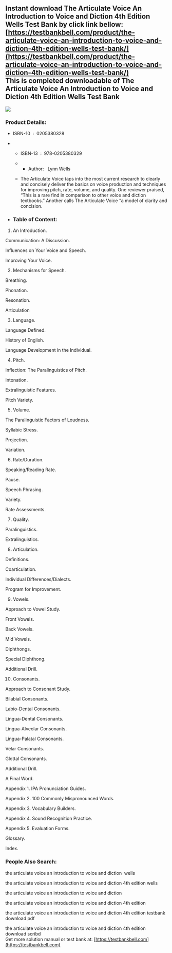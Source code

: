 Instant download **The Articulate Voice An Introduction to Voice and Diction 4th Edition Wells Test Bank** by click link bellow:  
[https://testbankbell.com/product/the-articulate-voice-an-introduction-to-voice-and-diction-4th-edition-wells-test-bank/](https://testbankbell.com/product/the-articulate-voice-an-introduction-to-voice-and-diction-4th-edition-wells-test-bank/)  
This is completed downloadable of The Articulate Voice An Introduction to Voice and Diction 4th Edition Wells Test Bank
-----------------------------------------------------------------------------------------------------------------------


![](https://testbankbell.com/wp-content/uploads/2023/05/00887-325x361-1.jpg)
### Product Details:


* ISBN-10 ‏ : ‎ 0205380328
* * ISBN-13 ‏ : ‎ 978-0205380329
  * * Author:   Lynn Wells
   
  * The Articulate Voice taps into the most current research to clearly and concisely deliver the basics on voice production and techniques for improving pitch, rate, volume, and quality. One reviewer praised, “This is a rare find in comparison to other voice and diction textbooks.” Another calls The Articulate Voice “a model of clarity and concision.
 
* ### Table of Content:

1. An Introduction.

Communication: A Discussion.


Influences on Your Voice and Speech.


Improving Your Voice.


2. Mechanisms for Speech.

Breathing.


Phonation.


Resonation.


Articulation


3. Language.

Language Defined.


History of English.


Language Development in the Individual.


4. Pitch.

Inflection: The Paralinguistics of Pitch.


Intonation.


Extralinguistic Features.


Pitch Variety.


5. Volume.

The Paralinguistic Factors of Loudness.


Syllabic Stress.


Projection.


Variation.


6. Rate/Duration.

Speaking/Reading Rate.


Pause.


Speech Phrasing.


Variety.


Rate Assessments.


7. Quality.

Paralinguistics.


Extralinguistics.


8. Articulation.

Definitions.


Coarticulation.


Individual Differences/Dialects.


Program for Improvement.


9. Vowels.

Approach to Vowel Study.


Front Vowels.


Back Vowels.


Mid Vowels.


Diphthongs.


Special Diphthong.


Additional Drill.


10. Consonants.

Approach to Consonant Study.


Bilabial Consonants.


Labio-Dental Consonants.


Lingua-Dental Consonants.


Lingua-Alveolar Consonants.


Lingua-Palatal Consonants.


Velar Consonants.


Glottal Consonants.


Additional Drill.


A Final Word.


Appendix 1. IPA Pronunciation Guides.


Appendix 2. 100 Commonly Mispronounced Words.


Appendix 3. Vocabulary Builders.


Appendix 4. Sound Recognition Practice.


Appendix 5. Evaluation Forms.


Glossary.


Index.



 ### People Also Search:


 the articulate voice an introduction to voice and diction  wells


 the articulate voice an introduction to voice and diction 4th edition wells

 the articulate voice an introduction to voice and diction

 the articulate voice an introduction to voice and diction 4th edition

 the articulate voice an introduction to voice and diction 4th edition testbank download pdf

 the articulate voice an introduction to voice and diction 4th edition download scribd  
  Get more solution manual or test bank at: [https://testbankbell.com](https://testbankbell.com)
